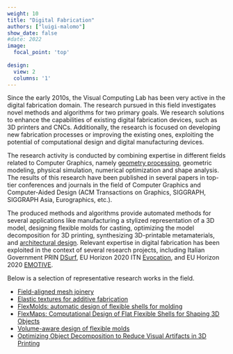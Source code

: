 ```yaml
---
weight: 10
title: "Digital Fabrication"
authors: ["luigi-malomo"]
show_date: false
#date: 2022
image:
  focal_point: 'top'
  
design:
  view: 2
  columns: '1'
---
```


Since the early 2010s, the Visual Computing Lab has been very active in the digital fabrication domain. The research pursued in this field investigates novel methods and algorithms for two primary goals. We research solutions to enhance the capabilities of existing digital fabrication devices, such as 3D printers and CNCs. Additionally, the research is focused on developing new fabrication processes or improving the existing ones, exploiting the potential of computational design and digital manufacturing devices.

The research activity is conducted by combining expertise in different fields related to Computer Graphics, namely [geometry processing](/research/geometry-processing), geometric modeling, physical simulation, numerical optimization and shape analysis. The results of this research have been published in several papers in top-tier conferences and journals in the field of Computer Graphics and Computer-Aided Design (ACM Transactions on Graphics, SIGGRAPH, SIGGRAPH Asia, Eurographics, etc.).

The produced methods and algorithms provide automated methods for several applications like manufacturing a stylized representation of a 3D model, designing flexible molds for casting, optimizing the model decomposition for 3D printing, synthesizing 3D-printable metamaterials, and [architectural design](/research/architecture).
Relevant expertise in digital fabrication has been exploited in the context of several research projects, including Italian Government PRIN [DSurf](https://www.isti.cnr.it/en/research/project-detail/7800/DSurf_DSurf:_Scalable_Computational_Methods_for_3D_Printing_Surfaces), EU Horizon 2020 ITN [Evocation](https://evocation.eu), and EU Horizon 2020 [EMOTIVE](https://emotiveproject.eu).

Below is a selection of representative research works in the field.

- [Field-aligned mesh joinery](/publication/2014/CPMS14)
- [Elastic textures for additive fabrication](/publication/2015/PZMPCZ15)
- [FlexMolds: automatic design of flexible shells for molding](/publication/2016/MPBC16)
- [FlexMaps: Computational Design of Flat Flexible Shells for Shaping 3D Objects](/publication/2018/MPIPMCB18)
- [Volume-aware design of flexible molds](/publication/2019/AMGBCP19)
- [Optimizing Object Decomposition to Reduce Visual Artifacts in 3D Printing](/publication/2020/FAGMCC20)


<!-- State of the art in stylized fabrication
State of the art in computational mould design -->
